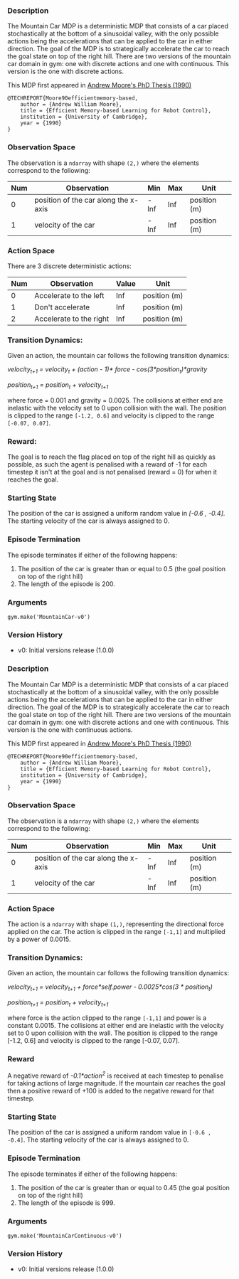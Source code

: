 
### Description

The Mountain Car MDP is a deterministic MDP that consists of a car placed stochastically
at the bottom of a sinusoidal valley, with the only possible actions being the accelerations
that can be applied to the car in either direction. The goal of the MDP is to strategically
accelerate the car to reach the goal state on top of the right hill. There are two versions
of the mountain car domain in gym: one with discrete actions and one with continuous.
This version is the one with discrete actions.

This MDP first appeared in [Andrew Moore's PhD Thesis (1990)](https://www.cl.cam.ac.uk/techreports/UCAM-CL-TR-209.pdf)

```
@TECHREPORT{Moore90efficientmemory-based,
    author = {Andrew William Moore},
    title = {Efficient Memory-based Learning for Robot Control},
    institution = {University of Cambridge},
    year = {1990}
}
```

### Observation Space

The observation is a `ndarray` with shape `(2,)` where the elements correspond to the following:

| Num | Observation                                                 | Min                | Max    | Unit |
|-----|-------------------------------------------------------------|--------------------|--------|------|
| 0   | position of the car along the x-axis                        | -Inf               | Inf    | position (m) |
| 1   | velocity of the car                                         | -Inf               | Inf  | position (m) |

### Action Space

There are 3 discrete deterministic actions:

| Num | Observation                                                 | Value   | Unit |
|-----|-------------------------------------------------------------|---------|------|
| 0   | Accelerate to the left                                      | Inf    | position (m) |
| 1   | Don't accelerate                                            | Inf  | position (m) |
| 2   | Accelerate to the right                                     | Inf    | position (m) |

### Transition Dynamics:

Given an action, the mountain car follows the following transition dynamics:

*velocity<sub>t+1</sub> = velocity<sub>t</sub> + (action - 1)\* force - cos(3\*position<sub>t</sub>)\*gravity*

*position<sub>t+1</sub> = position<sub>t</sub> + velocity<sub>t+1</sub>*

where force = 0.001 and gravity = 0.0025. The collisions at either end are inelastic with the velocity set to 0 upon collision with the wall. The position is clipped to the range `[-1.2, 0.6]` and velocity is clipped to the range `[-0.07, 0.07]`.


### Reward:

The goal is to reach the flag placed on top of the right hill as quickly as possible, as such the agent is penalised with a reward of -1 for each timestep it isn't at the goal and is not penalised (reward = 0) for when it reaches the goal.

### Starting State

The position of the car is assigned a uniform random value in *[-0.6 , -0.4]*. The starting velocity of the car is always assigned to 0.

### Episode Termination

The episode terminates if either of the following happens:
1. The position of the car is greater than or equal to 0.5 (the goal position on top of the right hill)
2. The length of the episode is 200.


### Arguments

```
gym.make('MountainCar-v0')
```

### Version History

* v0: Initial versions release (1.0.0)







### Description

The Mountain Car MDP is a deterministic MDP that consists of a car placed stochastically
at the bottom of a sinusoidal valley, with the only possible actions being the accelerations
that can be applied to the car in either direction. The goal of the MDP is to strategically
accelerate the car to reach the goal state on top of the right hill. There are two versions
of the mountain car domain in gym: one with discrete actions and one with continuous.
This version is the one with continuous actions.

This MDP first appeared in [Andrew Moore's PhD Thesis (1990)](https://www.cl.cam.ac.uk/techreports/UCAM-CL-TR-209.pdf)

```
@TECHREPORT{Moore90efficientmemory-based,
    author = {Andrew William Moore},
    title = {Efficient Memory-based Learning for Robot Control},
    institution = {University of Cambridge},
    year = {1990}
}
```

### Observation Space

The observation is a `ndarray` with shape `(2,)` where the elements correspond to the following:

| Num | Observation                                                 | Min                | Max    | Unit |
|-----|-------------------------------------------------------------|--------------------|--------|------|
| 0   | position of the car along the x-axis                        | -Inf               | Inf    | position (m) |
| 1   | velocity of the car                                         | -Inf               | Inf  | position (m) |

### Action Space

The action is a `ndarray` with shape `(1,)`, representing the directional force applied on the car. The action is clipped in the range `[-1,1]` and multiplied by a power of 0.0015.

### Transition Dynamics:

Given an action, the mountain car follows the following transition dynamics:

*velocity<sub>t+1</sub> = velocity<sub>t+1</sub> + force\*self.power - 0.0025\*cos(3 * position<sub>t</sub>)*

*position<sub>t+1</sub> = position<sub>t</sub> + velocity<sub>t+1</sub>*

where force is the action clipped to the range `[-1,1]` and power is a constant 0.0015. The collisions at either end are inelastic with the velocity set to 0 upon collision with the wall. The position is clipped to the range [-1.2, 0.6] and velocity is clipped to the range [-0.07, 0.07].

### Reward

A negative reward of *-0.1\*action<sup>2</sup>* is received at each timestep to penalise for taking actions of large magnitude. If the mountain car reaches the goal then a positive reward of +100 is added to the negative reward for that timestep.

### Starting State

The position of the car is assigned a uniform random value in `[-0.6 , -0.4]`. The starting velocity of the car is always assigned to 0.

### Episode Termination

The episode terminates if either of the following happens:
1. The position of the car is greater than or equal to 0.45 (the goal position on top of the right hill)
2. The length of the episode is 999.

### Arguments

```
gym.make('MountainCarContinuous-v0')
```

### Version History

* v0: Initial versions release (1.0.0)
